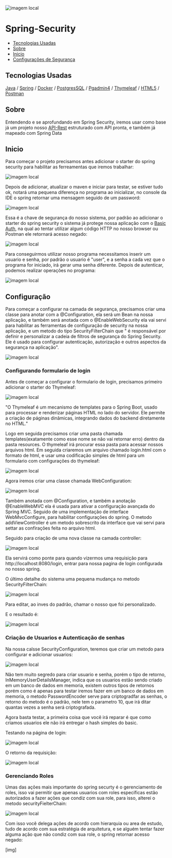 
![imagem local](/imagem_readme/logo.jpg)


# Spring-Security

  - [Tecnologias Usadas](#Tecnologias-Usadas)
  - [Sobre](#Sobre)
  - [Inicio](#Inicio)
  - [Configurações de Segurança](#Configuração)
  

 
## Tecnologias Usadas

[Java](https://www.java.com/pt-BR/) / [Spring](https://spring.io/projects/spring-boot) / [Docker](https://www.docker.com/) / [PostgresSQL](https://www.postgresql.org/) / [Pgadmin4](https://www.pgadmin.org/download/pgadmin-4-windows/) / [Thymeleaf](https://www.thymeleaf.org/) / [HTML5](https://pt.wikipedia.org/wiki/HTML5)
 / [Postman](https://www.postman.com/)


## Sobre

Entendendo e se aprofundando em Spring Security, iremos usar como base já um projeto nosso [API-Rest](https://github.com/Hugoftf/API-Rest) estruturado com API pronta, e também já mapeado com Spring Data


## Inicio

Para começar o projeto precisamos antes adicionar o starter do spring security para habilitar as ferreamentas que iremos trabalhar:


![imagem local](/imagem_readme/starter-security.png)


Depois de adicionar, atualizar o maven e iniciar para testar, se estiver tudo ok, notará uma pequena diferença no programa ao inicializar, no console da IDE o spring retornar uma mensagem seguido de um password:


![imagem local](/imagem_readme/chave_de_segurança.png)


Essa é a chave de segurança do nosso sistema, por padrão ao adicionar o starter do spring security o sistema já protege nossa aplicação com o [Basic Auth](#https://en.wikipedia.org/wiki/Basic_access_authentication), na qual ao tentar utilizar algum código HTTP no nosso browser ou Postman ele retornará acesso negado:


![imagem local](/imagem_readme/tentando_fazer_um_GET_postman.png)


Para conseguirmos utilizar nosso programa necessitamos inserir um usuario e senha, por padrão o usuario é "user", e a senha a cada vez que o programa for iniciado, irá gerar uma senha diferente. Depois de autenticar, podemos realizar operações no programa:


![imagem local](/imagem_readme/retorno_com_sucesso_postman.png)


## Configuração


Para começar a configurar na camada de segurança, precisamos criar uma classe para anotar com a @Configuration, ela será um Bean na nossa aplicação, e também será anotada com o @EnableWebSecurity ela vai servi para habilitar as ferramentas de configuração de security na nossa aplicação, e um metodo do tipo SecurityFilterChain que " é responsável por definir e personalizar a cadeia de filtros de segurança do Spring Security. Ele é usado para configurar autenticação, autorização e outros aspectos da segurança na aplicação".


![imagem local](/imagem_readme/confing_Security/class_SecurityConfiguration_and_metodo.png)


### Configurando formulario de login


Antes de começar a configurar o formulario de login, precisamos primeiro adicionar o starter do Thymeleaf:


![imagem local](/imagem_readme/starter_thymeleaf.png)


"O Thymeleaf é um mecanismo de templates para o Spring Boot, usado para processar e renderizar páginas HTML no lado do servidor. Ele permite a criação de páginas dinâmicas, integrando dados do backend diretamente no HTML."

Logo em seguida precisamos criar uma pasta chamada templates(exatamente como esse nome se não vai retornar erro) dentro da pasta resources. O thymeleaf irá procurar essa pasta para acessar nossos arquivos html. Em seguida criaremos um arquivo chamado login.html com o formato de html, e usar uma codificação simples de html para um formulario com configurações do thymeleaf:


![imagem local](/imagem_readme/login_html.png)


Agora iremos criar uma classe chamada WebConfiguration:


![imagem local](/imagem_readme/confing_Security/classe_webConfiguration.png)


Também anotada com @Configuration, e também a anotação @EnableWebMVC ela é usada para ativar a configuração avançada do Spring MVC. Seguido de uma implementação de interface WebMvcConfigure, para habilitar configurações do spring. O metodo addViewController é um metodo sobrescrito da interface que vai servi para settar as confirações feita no arquivo html.

Seguido para criação de uma nova classe na camada controller:


![imagem local](/imagem_readme/controller/classe_loginviewcontroller.png)


Ela servirá como ponte para quando vizermos uma requisição para http://localhost:8080/login, entrar para nossa pagina de login configurada no nosso spring. 


O último detalhe do sistema uma pequena mudança no metodo SecurityFilterChain:


![imagem local](imagem_readme/confing_Security/metodo_securityFileterChain_editando_login.png)


Para editar, ao inves do padrão, chamar o nosso que foi personalizado. 

E o resultado é:


![imagem local](imagem_readme/retornos/pagina_login_bowser.png)



### Criação de Usuarios e Autenticação de senhas


Na nossa calsse SecurityConfiguration, teremos que criar um metodo para configurar e adicionar usuarios:


![imagem local](/imagem_readme/confing_Security/metodos_para_criacao_usuario_autent_senhas.png)


Não tem muito segredo para criar usuario e senha, porém o tipo de retorno, InMemoryUserDetailsManager, indica que os usuarios estão sendo criado em um banco de dados em memoria, existem outros tipos de retornos porém como é apenas para testar iremos fazer em um banco de dados em memoria, o metodo PasswordEncoder serve para criptogradfar as senhas, o retorno do metodo é o padrão, nele tem o parametro 10, que irá ditar quantas vezes a senha será criptografada.

Agora basta testar, a primeira coisa que você irá reparar é que como criamos usuarios ele não irá entregar o hash simples do basic.

Testando na página de login:


![imagem local](imagem_readme/retornos/pagina_login_bowser_com_user.png)


O retorno da requisição:


![imagem local](/imagem_readme/retornos/retorno_depois_de_login.png)


### Gerenciando Roles


Umas das ações mais importante do spring securty é o gerenciamento de roles, isso vai permitir que apenas usuarios com roles especificas estão autorizados a fazer ações que condiz com sua role, para isso, alterei o metodo securityFielterChain:


![imagem local](/imagem_readme/confing_Security/security_filter_chain_permissoes_para_roles.png)


Com isso você delega ações de acordo com hierarquia ou area de estudo, tudo de acordo com sua estratégia de arquitetura, e se alguém tentar fazer alguma ação que não condiz com sua role, o spring retornar acesso negado:

[img]










